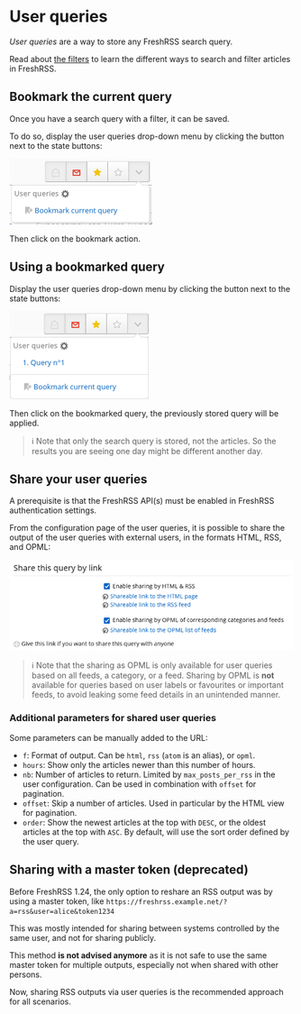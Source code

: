 # User queries

*User queries* are a way to store any FreshRSS search query.

Read about [the filters](./10_filter.md) to learn the different ways to search and filter
articles in FreshRSS.

## Bookmark the current query

Once you have a search query with a filter, it can be saved.

To do so, display the user queries drop-down menu by clicking the button next to the state buttons:

![User queries drop-down](../img/users/user.queries.drop-down.empty.png)

Then click on the bookmark action.

## Using a bookmarked query

Display the user queries drop-down menu by clicking the button next to the state buttons:

![User queries drop-down](../img/users/user.queries.drop-down.not.empty.png)

Then click on the bookmarked query, the previously stored query will be applied.

> ℹ️ Note that only the search query is stored, not the articles.
> So the results you are seeing one day might be different another day.

## Share your user queries

A prerequisite is that the FreshRSS API(s) must be enabled in FreshRSS authentication settings.

From the configuration page of the user queries,
it is possible to share the output of the user queries with external users,
in the formats HTML, RSS, and OPML:

![Share user query](../img/users/user-query-share.png)

> ℹ️ Note that the sharing as OPML is only available for user queries based on all feeds, a category, or a feed.
> Sharing by OPML is **not** available for queries based on user labels or favourites or important feeds,
> to avoid leaking some feed details in an unintended manner.

### Additional parameters for shared user queries

Some parameters can be manually added to the URL:

* `f`: Format of output. Can be `html`, `rss` (`atom` is an alias), or `opml`.
* `hours`: Show only the articles newer than this number of hours.
* `nb`: Number of articles to return. Limited by `max_posts_per_rss` in the user configuration. Can be used in combination with `offset` for pagination.
* `offset`: Skip a number of articles. Used in particular by the HTML view for pagination.
* `order`: Show the newest articles at the top with `DESC`, or the oldest articles at the top with `ASC`. By default, will use the sort order defined by the user query.

## Sharing with a master token (deprecated)

Before FreshRSS 1.24, the only option to reshare an RSS output was by using a master token,
like `https://freshrss.example.net/?a=rss&user=alice&token1234`

This was mostly intended for sharing between systems controlled by the same user, and not for sharing publicly.

This method **is not advised anymore** as it is not safe to use the same master token for multiple outputs,
especially not when shared with other persons.

Now, sharing RSS outputs via user queries is the recommended approach for all scenarios.
